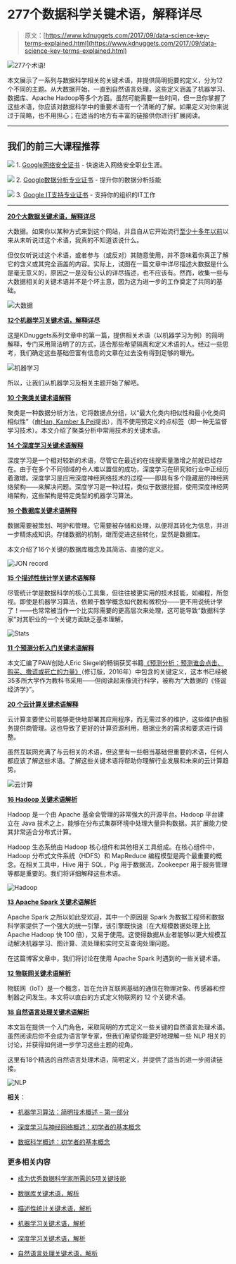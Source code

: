 # 277个数据科学关键术语，解释详尽

> 原文：[https://www.kdnuggets.com/2017/09/data-science-key-terms-explained.html](https://www.kdnuggets.com/2017/09/data-science-key-terms-explained.html)

![277个术语!](../Images/98a8b2b37664def86e1ec7c0e861d8df.png)

本文展示了一系列与数据科学相关的关键术语，并提供简明扼要的定义，分为12个不同的主题。从大数据开始，一直到自然语言处理，这些定义涵盖了机器学习、数据库、Apache Hadoop等多个方面。虽然可能需要一些时间，但一旦你掌握了这些术语，你应该对数据科学中的重要术语有一个清晰的了解。如果定义对你来说过于简略，也不用担心；在适当的地方有丰富的链接供你进行扩展阅读。

* * *

## 我们的前三大课程推荐

![](../Images/0244c01ba9267c002ef39d4907e0b8fb.png) 1\. [Google网络安全证书](https://www.kdnuggets.com/google-cybersecurity) - 快速进入网络安全职业生涯。

![](../Images/e225c49c3c91745821c8c0368bf04711.png) 2\. [Google数据分析专业证书](https://www.kdnuggets.com/google-data-analytics) - 提升你的数据分析技能

![](../Images/0244c01ba9267c002ef39d4907e0b8fb.png) 3\. [Google IT支持专业证书](https://www.kdnuggets.com/google-itsupport) - 支持你的组织的IT工作

* * *

**[20个大数据关键术语，解释详尽](/2016/08/big-data-key-terms-explained.html)**

大数据。如果你以某种方式来到这个网站，并且自从它开始流行[至少十多年以前](http://www.forbes.com/sites/gilpress/2013/05/09/a-very-short-history-of-big-data/)以来从未听说过这个术语，我真的不知道该说什么。

但仅仅听说过这个术语，或者参与（或反对）其随意使用，并不意味着你真正了解它的含义或其完全涵盖的内容。实际上，试图在一篇文章中详尽描述大数据是什么是毫无意义的，原因之一是没有公认的详尽描述，也不应该有。然而，收集一些与大数据相关的关键术语并不是个坏主意，因为这为进一步的工作奠定了共同的基础。

![大数据](../Images/f7d1e8721b773899029c293836fedc3e.png)

**[12个机器学习关键术语，解释详尽](/2016/05/machine-learning-key-terms-explained.html)**

这是KDnuggets系列文章中的第一篇，提供相关术语（以机器学习为例）的简明解释，专门采用简洁明了的方式，适合那些希望隔离和定义术语的人。经过一些思考，我们确定这些基础但富有信息的文章在过去没有得到足够的曝光。

![机器学习](../Images/92fea20eb955c517d1d5673a21269df3.png)

所以，让我们从机器学习及相关主题开始了解吧。

**[10 个聚类关键术语解释](/2016/10/clustering-key-terms-explained.html)**

聚类是一种数据分析方法，它将数据点分组，以“最大化类内相似性和最小化类间相似性”（由[Han, Kamber & Pei](http://hanj.cs.illinois.edu/bk3/)提出），而不使用预定义的点标签（即一种无监督学习技术）。本文介绍了聚类分析中常用技术的关键术语。

**[14 个深度学习关键术语解释](/2016/10/deep-learning-key-terms-explained.html)**

深度学习是一个相对较新的术语，尽管它在最近的在线搜索量激增之前就已经存在。由于在多个不同领域的令人难以置信的成功，深度学习在研究和行业中正经历着激增。深度学习是应用深度神经网络技术的过程——即具有多个隐藏层的神经网络架构——来解决问题。深度学习是一种过程，类似于数据挖掘，使用深度神经网络架构，这些架构是特定类型的机器学习算法。

**[16 个数据库关键术语解释](/2016/07/database-key-terms-explained.html)**

数据需要被策划、呵护和管理。它需要被存储和处理，以便将其转化为信息，并进一步精炼成知识。存储数据的机制，继而促进这些转化，显然是数据库。

本文介绍了16个关键的数据库概念及其简洁、直接的定义。

![JON record](../Images/a7c0d8af61680463c9a71630a026baae.png)

**[15 个描述性统计学关键术语解释](/2017/05/descriptive-statistics-key-terms-explained.html)**

尽管统计学是数据科学的核心工具集，但往往被更实用的技术技能，如编程，所忽视。即使是机器学习算法，依赖于数学概念如代数和微积分——更不用说统计学了！——也常常被当作一个比实际需要的更高层次来处理，这可能导致“数据科学家”对其职业的一个关键方面缺乏基本理解。

![Stats](../Images/6f29d24dc50c36852ee81342902e085d.png)

**[11 个预测分析入门关键术语解释](/2016/07/siegel-predictive-analytics-key-terms-explained.html)**

本文汇编了PAW创始人Eric Siegel的畅销获奖书籍[《预测分析：预测谁会点击、购买、撒谎或死亡的力量》](http://www.thepredictionbook.com/)（修订版，2016年）中包含的关键定义，这本书已经被35多所大学作为教科书采用——但阅读起来像流行科学，被称为“大数据的《怪诞经济学》”。

**[20 个云计算关键术语解释](/2016/06/cloud-computing-key-terms-explained.html)**

云计算主要使公司能够更快地部署其应用程序，而无需过多的维护，这些维护由服务提供商管理。这也导致了更好的计算资源利用，根据业务的需求和要求进行调整。

虽然互联网充满了与云相关的术语，但这里有一些相当基础但重要的术语，任何人都应该了解这些术语。了解这些关键术语将帮助你理解行业发展和未来的云计算趋势。

![云计算](../Images/35960d2dc0f900beffcb6c32e0aadee7.png)

**[16 Hadoop 关键术语解析](/2016/05/hadoop-key-terms-explained.html)**

Hadoop 是一个由 Apache 基金会管理的非常强大的开源平台。Hadoop 平台建立在 Java 技术之上，能够在分布式集群环境中处理大量异构数据。其扩展能力使其非常适合分布式计算。

Hadoop 生态系统由 Hadoop 核心组件和其他相关工具组成。在核心组件中，Hadoop 分布式文件系统（HDFS）和 MapReduce 编程模型是两个最重要的概念。在相关工具中，Hive 用于 SQL，Pig 用于数据流，Zookeeper 用于服务管理等都是重要的。我们将详细解释这些术语。

![Hadoop](../Images/43a93ff291645561dd9469fb3f26521a.png)

**[13 Apache Spark 关键术语解析](/2016/06/spark-key-terms-explained.html)**

Apache Spark 之所以如此受欢迎，其中一个原因是 Spark 为数据工程师和数据科学家提供了一个强大的统一引擎，该引擎既快速（在大规模数据处理上比 Apache Hadoop 快 100 倍），又易于使用。这使得数据从业者能够以更大规模互动解决机器学习、图计算、流处理和实时交互查询处理问题。

在这篇博客文章中，我们将讨论在使用 Apache Spark 时遇到的一些关键术语。

**[12 物联网关键术语解析](/2016/07/internet-of-things-key-terms-explained.html)**

物联网（IoT）是一个概念，旨在允许互联网基础的通信在物理对象、传感器和控制器之间发生。本文将以直白的方式定义物联网的 12 个关键术语。

**[18 自然语言处理关键术语解析](/2017/02/natural-language-processing-key-terms-explained.html)**

本文旨在提供一个入门角色，采取简明的方式定义一些关键的自然语言处理术语。虽然阅读后你不会成为语言学专家，但我们希望你能更好地理解一些 NLP 相关的讨论，并获得如何进一步学习这些主题的视角。

这里有18个精选的自然语言处理术语，简明定义，并提供了适当的进一步阅读链接。

![NLP](../Images/f70adbb5177c5ec11689f09c1d048bea.png)

**相关**：

+   [机器学习算法：简明技术概述 – 第一部分](/2017/08/machine-learning-algorithms-concise-technical-overview-part-1.html)

+   [深度学习与神经网络概述：初学者的基本概念](/2017/08/deep-learning-neural-networks-primer-basic-concepts-beginners.html)

+   [数据科学概述：初学者的基本概念](/2017/08/data-science-primer-basic-concepts-for-beginners.html)

### 更多相关内容

+   [成为优秀数据科学家所需的5项关键技能](https://www.kdnuggets.com/2021/12/5-key-skills-needed-become-great-data-scientist.html)

+   [数据库关键术语，解析](https://www.kdnuggets.com/2016/07/database-key-terms-explained.html)

+   [描述性统计关键术语，解析](https://www.kdnuggets.com/2017/05/descriptive-statistics-key-terms-explained.html)

+   [机器学习关键术语，解析](https://www.kdnuggets.com/2016/05/machine-learning-key-terms-explained.html)

+   [深度学习关键术语，解析](https://www.kdnuggets.com/2016/10/deep-learning-key-terms-explained.html)

+   [自然语言处理关键术语，解析](https://www.kdnuggets.com/2017/02/natural-language-processing-key-terms-explained.html)
